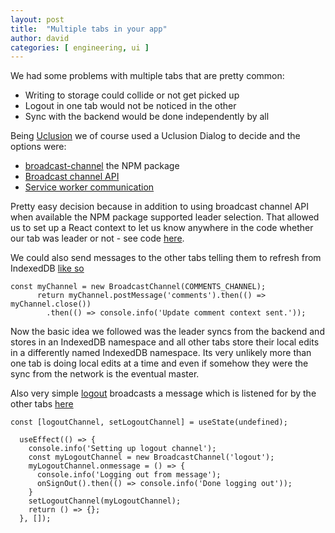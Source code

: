 ```yaml
---
layout: post
title:  "Multiple tabs in your app"
author: david
categories: [ engineering, ui ]
---
```

We had some problems with multiple tabs that are pretty common:
* Writing to storage could collide or not get picked up
* Logout in one tab would not be noticed in the other
* Sync with the backend would be done independently by all

Being [Uclusion](https://www.uclusion.com/?utm_source=uclusion&utm_medium=blog&utm_campaign=multitab) we of course used a Uclusion Dialog to decide and the options were:
* [broadcast-channel](https://www.npmjs.com/package/broadcast-channel) the NPM package
* [Broadcast channel API](https://developer.mozilla.org/en-US/docs/Web/API/Broadcast_Channel_API)
* [Service worker communication](https://felixgerschau.com/how-to-communicate-with-service-workers/#:~:text=Service%20Workers%20can%20intercept%20requests,when%20all%20tabs%20are%20closed)

Pretty easy decision because in addition to using broadcast channel API when available the NPM package supported leader selection. That allowed us to set up a React context to let us know anywhere in the code whether our tab was leader or not - see code [here](https://github.com/Uclusion/uclusion_web_ui/blob/a013f9327700f2d67d56df2d9154575b18cddde2/src/contexts/LeaderContext/LeaderContext.js).

We could also send messages to the other tabs telling them to refresh from IndexedDB [like so](https://github.com/Uclusion/uclusion_web_ui/blob/0523b6fd43d8a696082b2ac1530c4081a3594f4b/src/contexts/CommentsContext/commentsContextReducer.js)
```
const myChannel = new BroadcastChannel(COMMENTS_CHANNEL);
      return myChannel.postMessage('comments').then(() => myChannel.close())
        .then(() => console.info('Update comment context sent.'));
```

Now the basic idea we followed was the leader syncs from the backend and stores in an IndexedDB namespace and all other tabs store their local edits in a differently named IndexedDB namespace. Its very unlikely more than one tab is doing local edits at a time and even if somehow they were the sync from the network is the eventual master.

Also very simple [logout](https://github.com/Uclusion/uclusion_web_ui/blob/fdab31beb38bac3c1cc581a9c38fe06798dfe422/src/pages/Authentication/SignOut.js) broadcasts a message which is listened for by the other tabs [here](https://github.com/Uclusion/uclusion_web_ui/blob/b73290bcaf7ad8be153ff8dc31f253378e30a21f/src/containers/Header/index.js)
```
const [logoutChannel, setLogoutChannel] = useState(undefined);

  useEffect(() => {
    console.info('Setting up logout channel');
    const myLogoutChannel = new BroadcastChannel('logout');
    myLogoutChannel.onmessage = () => {
      console.info('Logging out from message');
      onSignOut().then(() => console.info('Done logging out'));
    }
    setLogoutChannel(myLogoutChannel);
    return () => {};
  }, []);
```
